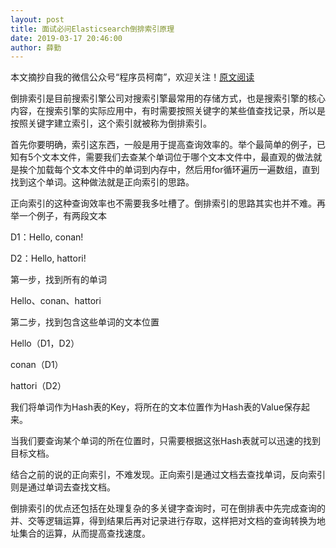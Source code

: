 ```yaml
---
layout: post
title: 面试必问Elasticsearch倒排索引原理
date: 2019-03-17 20:46:00
author: 薛勤
---
```

本文摘抄自我的微信公众号“程序员柯南”，欢迎关注！<a target="_blank" href="https://mp.weixin.qq.com/s?__biz=MzI3NTU2MDYwMg==&mid=2247483742&idx=1&sn=8d34a552bb4a05b3ce1eba064a1d5cf9&chksm=eb03a0abdc7429bd8923933910a7cdf17f9dfdbdcf495963ddb9a5046b3723a16165fcc23232#rd">原文阅读</a>

倒排索引是目前搜索引擎公司对搜索引擎最常用的存储方式，也是搜索引擎的核心内容，在搜索引擎的实际应用中，有时需要按照关键字的某些值查找记录，所以是按照关键字建立索引，这个索引就被称为倒排索引。

首先你要明确，索引这东西，一般是用于提高查询效率的。举个最简单的例子，已知有5个文本文件，需要我们去查某个单词位于哪个文本文件中，最直观的做法就是挨个加载每个文本文件中的单词到内存中，然后用for循环遍历一遍数组，直到找到这个单词。这种做法就是正向索引的思路。

正向索引的这种查询效率也不需要我多吐槽了。倒排索引的思路其实也并不难。再举一个例子，有两段文本

D1：Hello, conan!

D2：Hello, hattori!

第一步，找到所有的单词

Hello、conan、hattori

第二步，找到包含这些单词的文本位置

Hello（D1，D2）

conan（D1）

hattori（D2）

我们将单词作为Hash表的Key，将所在的文本位置作为Hash表的Value保存起来。

当我们要查询某个单词的所在位置时，只需要根据这张Hash表就可以迅速的找到目标文档。

结合之前的说的正向索引，不难发现。正向索引是通过文档去查找单词，反向索引则是通过单词去查找文档。

倒排索引的优点还包括在处理复杂的多关键字查询时，可在倒排表中先完成查询的并、交等逻辑运算，得到结果后再对记录进行存取，这样把对文档的查询转换为地址集合的运算，从而提高查找速度。

